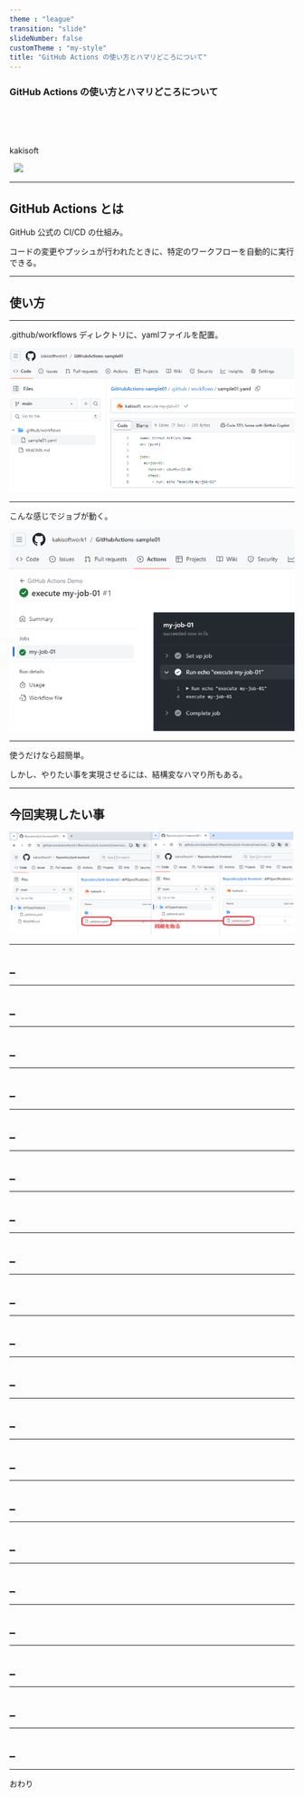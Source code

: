 ```yaml
---
theme : "league"
transition: "slide"
slideNumber: false
customTheme : "my-style"
title: "GitHub Actions の使い方とハマリどころについて"
---
```


### GitHub Actions の使い方とハマリどころについて

<br>
<br>
<br>
<br>
kakisoft
<br>

&nbsp;&nbsp;<img src="../assets/kakisoft_logo.png" style="max-width: 10%;">


---

## GitHub Actions とは

GitHub 公式の CI/CD の仕組み。  

コードの変更やプッシュが行われたときに、特定のワークフローを自動的に実行できる。  

---

## 使い方


---

.github/workflows ディレクトリに、yamlファイルを配置。  

![x](assets/001.png)

---

こんな感じでジョブが動く。  

![x](assets/002.png)

---

使うだけなら超簡単。  

しかし、やりたい事を実現させるには、結構変なハマり所もある。  

---

## 今回実現したい事

![x](assets/003.png)


---

## _



---

## _



---

## _



---

## _



---

## _



---

## _



---

## _



---

## _



---

## _



---

## _



---

## _



---

## _



---

## _



---

## _



---

## _



---

## _



---

## _



---

## _



---

## _



---

## _



---

おわり